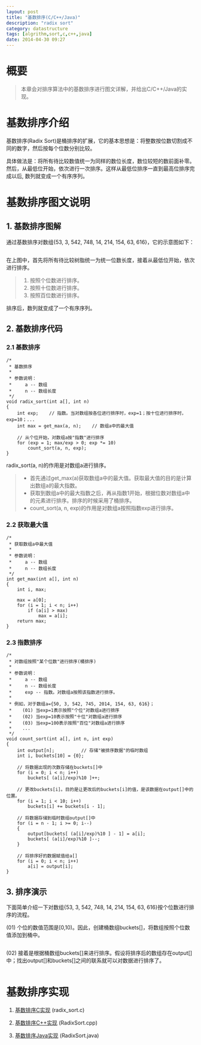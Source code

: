 ```yaml
---
layout: post
title: "基数排序(C/C++/Java)"
description: "radix sort"
category: datastructure
tags: [algrithm,sort,c,c++,java]
date: 2014-04-30 09:27
---
```



# 概要

> 本章会对排序算法中的基数排序进行图文详解，并给出C/C++/Java的实现。



# 基数排序介绍

基数排序(Radix Sort)是桶排序的扩展，它的基本思想是：将整数按位数切割成不同的数字，然后按每个位数分别比较。

具体做法是：将所有待比较数值统一为同样的数位长度，数位较短的数前面补零。然后，从最低位开始，依次进行一次排序。这样从最低位排序一直到最高位排序完成以后, 数列就变成一个有序序列。




# 基数排序图文说明

## 1. 基数排序图解

通过基数排序对数组{53, 3, 542, 748, 14, 214, 154, 63, 616}，它的示意图如下：

<a href="https://github.com/wangkuiwu/datastructs_and_algorithm/blob/master/pictures/algrithm/radix_01.jpg?raw=true"><img src="https://github.com/wangkuiwu/datastructs_and_algorithm/blob/master/pictures/algrithm/radix_01.jpg?raw=true" alt="" /></a>

在上图中，首先将所有待比较树脂统一为统一位数长度，接着从最低位开始，依次进行排序。

> 1. 按照个位数进行排序。
> 2. 按照十位数进行排序。
> 3. 按照百位数进行排序。

排序后，数列就变成了一个有序序列。


## 2. 基数排序代码

### 2.1 基数排序

    /*
     * 基数排序
     *
     * 参数说明：
     *     a -- 数组
     *     n -- 数组长度
     */
    void radix_sort(int a[], int n)
    {
        int exp;	// 指数。当对数组按各位进行排序时，exp=1；按十位进行排序时，exp=10；...
        int max = get_max(a, n);	// 数组a中的最大值

        // 从个位开始，对数组a按"指数"进行排序
        for (exp = 1; max/exp > 0; exp *= 10)
            count_sort(a, n, exp);
    }

radix_sort(a, n)的作用是对数组a进行排序。

> + 首先通过get_max(a)获取数组a中的最大值。获取最大值的目的是计算出数组a的最大指数。  
> + 获取到数组a中的最大指数之后，再从指数1开始，根据位数对数组a中的元素进行排序。排序的时候采用了桶排序。  
> + count_sort(a, n, exp)的作用是对数组a按照指数exp进行排序。 

### 2.2 获取最大值 

    /* 
     * 获取数组a中最大值
     *
     * 参数说明：
     *     a -- 数组
     *     n -- 数组长度
     */
    int get_max(int a[], int n)
    {
        int i, max;

        max = a[0];
        for (i = 1; i < n; i++)
            if (a[i] > max)
                max = a[i];
        return max;
    }

### 2.3 指数排序

    /*
     * 对数组按照"某个位数"进行排序(桶排序)
     *
     * 参数说明：
     *     a -- 数组
     *     n -- 数组长度
     *     exp -- 指数。对数组a按照该指数进行排序。
     *
     * 例如，对于数组a={50, 3, 542, 745, 2014, 154, 63, 616}；
     *    (01) 当exp=1表示按照"个位"对数组a进行排序
     *    (02) 当exp=10表示按照"十位"对数组a进行排序
     *    (03) 当exp=100表示按照"百位"对数组a进行排序
     *    ...
     */
    void count_sort(int a[], int n, int exp)
    {
        int output[n]; 			// 存储"被排序数据"的临时数组
        int i, buckets[10] = {0};

        // 将数据出现的次数存储在buckets[]中
        for (i = 0; i < n; i++)
            buckets[ (a[i]/exp)%10 ]++;

        // 更改buckets[i]。目的是让更改后的buckets[i]的值，是该数据在output[]中的位置。
        for (i = 1; i < 10; i++)
            buckets[i] += buckets[i - 1];

        // 将数据存储到临时数组output[]中
        for (i = n - 1; i >= 0; i--)
        {
            output[buckets[ (a[i]/exp)%10 ] - 1] = a[i];
            buckets[ (a[i]/exp)%10 ]--;
        }

        // 将排序好的数据赋值给a[]
        for (i = 0; i < n; i++)
            a[i] = output[i];
    }


## 3. 排序演示

下面简单介绍一下对数组{53, 3, 542, 748, 14, 214, 154, 63, 616}按个位数进行排序的流程。

(01) 个位的数值范围是[0,10)。因此，创建桶数组buckets[]，将数组按照个位数值添加到桶中。

<a href="https://github.com/wangkuiwu/datastructs_and_algorithm/blob/master/pictures/algrithm/radix_02.jpg?raw=true"><img src="https://github.com/wangkuiwu/datastructs_and_algorithm/blob/master/pictures/algrithm/radix_02.jpg?raw=true" alt="" /></a>

(02) 接着是根据桶数组buckets[]来进行排序。假设将排序后的数组存在output[]中；找出output[]和buckets[]之间的联系就可以对数据进行排序了。

<a href="https://github.com/wangkuiwu/datastructs_and_algorithm/blob/master/pictures/algrithm/radix_03.jpg?raw=true"><img src="https://github.com/wangkuiwu/datastructs_and_algorithm/blob/master/pictures/algrithm/radix_03.jpg?raw=true" alt="" /></a>



# 基数排序实现
1. [基数排序C实现][link_radixsort_c] (radix_sort.c)

2. [基数排序C++实现][link_radixsort_cplus] (RadixSort.cpp)

3. [基数排序Java实现][link_radixsort_java] (RadixSort.java)




[link_radixsort_c]: https://github.com/wangkuiwu/datastructs_and_algorithm/blob/master/source/algrightm/sort/radix_sort/c/radix_sort.c
[link_radixsort_cplus]: https://github.com/wangkuiwu/datastructs_and_algorithm/blob/master/source/algrightm/sort/radix_sort/cplus/RadixSort.cpp
[link_radixsort_java]: https://github.com/wangkuiwu/datastructs_and_algorithm/blob/master/source/algrightm/sort/radix_sort/java/RadixSort.java
